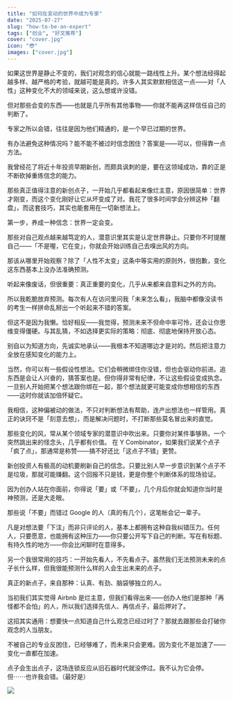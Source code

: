 ```yaml
---
title: "如何在变动的世界中成为专家"
date: "2025-07-27"
slug: "how-to-be-an-expert"
tags: ["创业", "好文推荐"]
cover: "cover.jpg"
icon: "😎"
images: ["cover.jpg"]
---
```

如果这世界是静止不变的，我们对观念的信心就能一路线性上升。某个想法经得起越多样、越严格的考验，就越可能是真的。许多人其实默默相信这一点——对「人性」这种变化不大的领域来说，这么想或许没错。



但对那些会变的东西——也就是几乎所有其他事物——你就不能再这样信任自己的判断了。



专家之所以会错，往往是因为他们精通的，是一个早已过期的世界。



有办法避免这种情况吗？能不能不被过时信念困住？答案是——可以，但得靠一点方法。



我曾经花了将近十年投资早期新创，而颇具讽刺的是，要在这领域成功，靠的正是不断砍掉重练信念的能力。



那些真正值得注意的新创点子，一开始几乎都看起来像烂主意，原因很简单：世界才刚变，而这个变化刚好让它从坏变成了对。我花了很多时间学会分辨这种「翻盘」，而这套技巧，其实也能套用在一切新想法上。



第一步，养成一种信念：世界一定会变。



那些对自己观点越来越笃定的人，潜意识里其实是认定世界静止。只要你不时提醒自己——「不是喔，它在变」，你就会开始训练自己去嗅出风的方向。



那该从哪里开始观察？除了「人性不太变」这条中等实用的原则外，很抱歉，变化这东西基本上没办法准确预测。



听起来像废话，但很重要：真正重要的变化，几乎从来都来自意料之外的方向。



所以我乾脆放弃预测。每次有人在访问里问我「未来怎么看」，我脑中都像没读书的考生一样拼命乱掰出一个听起来不错的答案。



但这不是因为我懒。恰好相反——我觉得，预测未来不但命中率可怜，还会让你思维变得僵硬。与其乱猜，不如选择更实际的策略：彻底、彻底地保持开放心态。



别自以为知道方向，先诚实地承认——我根本不知道哪边才是对的。然后把注意力全放在感知变化的能力上。



当然，你可以有一些假设性想法。它们会稍微绑住你没错，但也会驱动你前进。追东西是会让人兴奋的，猜答案也是。但你得非常有纪律，不让这些假设变成执念。
一旦别人开始把某个想法跟你绑在一起，那个想法就更可能变成你想相信的东西——这时你就该加倍怀疑它。



我相信，这种偏被动的做法，不只对判断想法有帮助，连产出想法也一样管用。真正的诀窍不是「刻意去想」，而是解决问题时，不打断那些莫名冒出来的直觉。



那些变化的风，常从某个领域专家的潜意识中吹出来。只要你对某件事够熟，一个突然跳出来的怪念头，几乎都有价值。
在 Y Combinator，如果我们说某个点子「疯了点」，那通常是称赞——搞不好还比「这点子不错」更赞。



新创投资人有极高的动机要刷新自己的信念。只要比别人早一步意识到某个点子不是垃圾，那就可能赚翻。这个回报不只是钱，更是你整个判断体系的现场验证。



因为创办人站在你面前，你得说「要」或「不要」，几个月后你就会知道你当时是神预测，还是大走眼。



那些说「不要」而错过 Google 的人（真的有几个），这笔帐会记一辈子。



凡是对想法要「下注」而非只评论的人，基本上都拥有这种自我纠错压力。任何人，只要愿意，也能拥有这种压力——你只要公开写下自己的判断。写在有标题、有持久性的地方——你会比闲聊时在意得多。



另一个我很常用的技巧：一开始先看人，不先看点子。虽然我们无法预测未来的点子长什么样，但我很能预测什么样的人会生出未来的点子。



真正的新点子，来自那种：认真、有劲、脑袋够独立的人。



当初我们其实觉得 Airbnb 是烂主意，但我们看得出来——创办人他们是那种「再怪都不会怕」的人，所以我们选择先信人、再信点子，最后押对了。



这招其实通用：想要快一点知道自己什么观念已经过时了？那就去跟那些会打破你观念的人当朋友。



不被自己的专业反困住，已经够难了，而未来只会更难。因为变化不是加速了——变化一直都在加速。



点子会生出点子，这场连锁反应从旧石器时代就没停过。我不认为它会停。
但⋯⋯也许我会错。（最好是）




![](https://prod-files-secure.s3.us-west-2.amazonaws.com/112d0858-5090-4d34-a606-b75eb8d65fd2/46476355-9cf3-4e99-9b7a-3531bc426380/1000202064.png?X-Amz-Algorithm=AWS4-HMAC-SHA256&X-Amz-Content-Sha256=UNSIGNED-PAYLOAD&X-Amz-Credential=ASIAZI2LB466ZALD7GGX%2F20250828%2Fus-west-2%2Fs3%2Faws4_request&X-Amz-Date=20250828T224414Z&X-Amz-Expires=3600&X-Amz-Security-Token=IQoJb3JpZ2luX2VjEFYaCXVzLXdlc3QtMiJIMEYCIQCJYCoLe9Z9IbSuybIoogd9PAVYCXWEQVqwxRYYuEmYBAIhAIyrNX6%2FMHwt4v%2FGQrLE%2Btc8js11isEpuEP2HmmC9%2BqoKogECK%2F%2F%2F%2F%2F%2F%2F%2F%2F%2F%2FwEQABoMNjM3NDIzMTgzODA1Igxah4kAzYpTDMr39R0q3AM6QiUEear913g6appxC%2F36AbwzdX76O5WZ09vmeR3dkawfs9T0s%2FPQXBl519YREJTynDxEz5Ozi2EOnR1eYoqNwdwCBJLpwQJRyBoILxVvsFV2he3Ufk6MAtXgZG0mdrKXespGG9n6QhHeBKZtGEiMtwDzIuTC6%2FY407G3OtODkCkdaItAECVh%2BZ%2BFOoc2iCQUi6VCFHZG8rxd95R7Lm2%2BZqLw1cfEymckw8aPWZT6pS%2FY3NmaaALJcfkcisjTVsmifrvyXJfzvzKofMzE6UcAZPZXq7yhKXbuqAT6jrqXOEEn82oCrA8hRTqGtNngYaIw5bcdMGSaJmdr%2F4B69KeMsJD5VbmiIq82JMHKQbN8snW2NsF63ZC9%2BX3HcuJjkwU6rHp1Q6Ht4b8X5en7zVqVqxVZBikUjsz%2FF17YS9joctMGlZalSYemepHwCoHagX6P%2BBxeyiJ0P3L8eNfbk6YQ14%2FFoEhXrou0dc3CizFpiMC%2B1sQs%2FUALZKUaxpJr4NiYlvlNTGK80D75V1kqQhff9qXgocYX4qyBMHHBlPxBo9OppFkFfE4hISl%2BRwczj90FqZ6bRvtQwyOPGzL9aUZxkxYTCFlp%2BPiClpDvqRcP8PTxYrADNH7XEcDoiDDqo8PFBjqkAUH3hspzmpzvf93WLjjDCdT7%2F5IEpekxt81lnNFC7SPwl3thJMcQNmdBVxjnmvwUjD8PD0WsRKFIpUBov%2F3Aq2x2xBI3ko9GLb4OayAOJKOFG0f5uVY3gtgQlZyDDdy4I%2FVa4fxM2TO9h%2BALYd%2BmvI6iRM5XH4oDoxE5kxPlQvCOgX8PNbttAQrRaMzsioaWvGeKj3HTkTzTAKXyyPImk2nMwlBL&X-Amz-Signature=a737503cc800f4342b672e677ad85863220a47c21e8cbb22c2c642cfc21919e5&X-Amz-SignedHeaders=host&x-amz-checksum-mode=ENABLED&x-id=GetObject)

